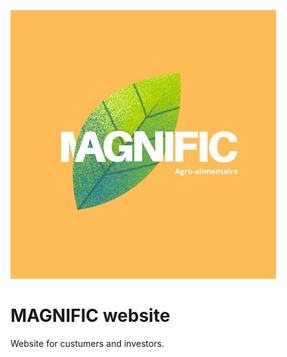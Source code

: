 ![magnific-logo](./src/img/magnific-logo-50-50.jpg)

# MAGNIFIC website

Website for custumers and investors.

